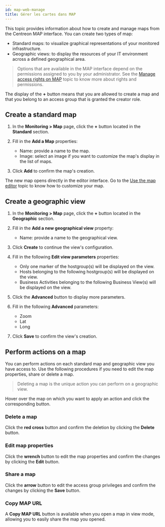 ```yaml
---
id: map-web-manage
title: Gérer les cartes dans MAP
---
```


This topic provides information about how to create and manage maps from the Centreon MAP interface. You can create two types of map:
- Standard maps: to visualize graphical representations of your monitored infrastructure.
- Geographic views: to display the resources of your IT environment across a defined geographical area.

> Options that are available in the MAP interface depend on the permissions assigned to you by your administrator. See the [Manage access rights on MAP](map-web-access.md) topic to know more about rights and permissions.

The display of the **+** button means that you are allowed to create a map and that you belong to an access group that is granted the creator role.

## Create a standard map

1. In the **Monitoring > Map** page, click the **+** button located in the **Standard** section.

2. Fill in the **Add a Map** properties:
   - Name: provide a name to the map.
   - Image: select an image if you want to customize the map's display in the list of maps.

3. Click **Add** to confirm the map's creation.

The new map opens directly in the editor interface.
Go to the [Use the map editor](map-web-editor.md) topic to know how to customize your map.

## Create a geographic view

1. In the **Monitoring > Map** page, click the **+** button located in the **Geographic** section.

2. Fill in the **Add a new geographical view** property:
   - Name: provide a name to the geographical view.

3. Click **Create** to continue the view's configuration.

4. Fill in the following **Edit view parameters** properties:
   - Only one marker of the hostgroup(s) will be displayed on the view.
   - Hosts belonging to the following hostgroup(s) will be displayed on the view.
   - Business Activities belonging to the following Business View(s) will be displayed on the view.

5. Click the **Advanced** button to display more parameters.

6. Fill in the following **Advanced** parameters:
   - Zoom
   - Lat
   - Long

7. Click **Save** to confirm the view's creation.

## Perform actions on a map

You can perform actions on each standard map and geographic view you have access to. Use the following procedures if you need to edit the map properties, share or delete a map.

> Deleting a map is the unique action you can perform on a geographic view.

Hover over the map on which you want to apply an action and click the corresponding button.

### Delete a map

Click the **red cross** button and confirm the deletion by clicking the **Delete** button.

### Edit map properties

Click the **wrench** button to edit the map properties and confirm the changes by clicking the **Edit** button.

### Share a map

Click the **arrow** button to edit the access group privileges and confirm the changes by clicking the **Save** button.

### Copy MAP URL

A **Copy MAP URL** button is available when you open a map in view mode, allowing you to easily share the map you opened. 

